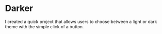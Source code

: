 # Darker
I created a quick project that allows users to choose between a light or dark theme with the simple click of a button.
